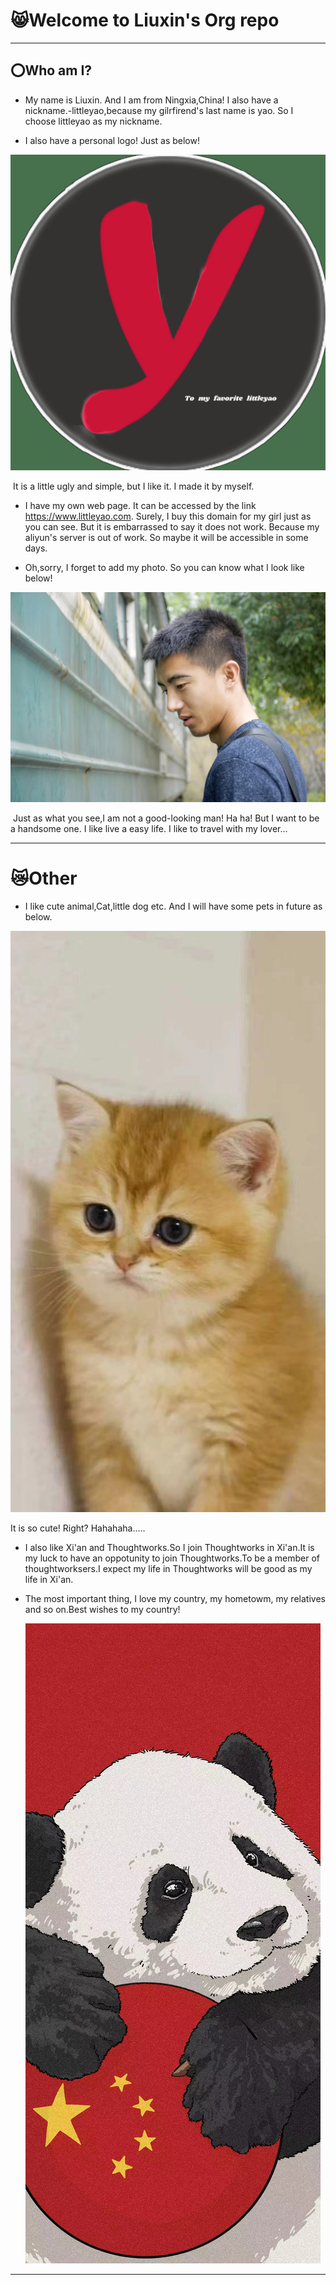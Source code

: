 # :smile_cat:Welcome to Liuxin's Org repo

------

## :o:Who am I?

- My name is Liuxin. And I am from Ningxia,China! I also have a nickname.-littleyao,because my gilrfirend's last name is yao. So I choose littleyao as my nickname.

- I also have a personal logo! Just as  below!

![](./assets/logo.jpg)

​		It is a little ugly and simple, but I like it. I made it by myself.

- I have my own web page. It can be accessed by the link https://www.littleyao.com. Surely, I buy this domain for my girl just as you can see. But it is embarrassed to say  it does not work. Because my aliyun's server is out of work. So maybe it will be accessible in some days.

- Oh,sorry, I forget  to add my photo. So  you can know what I  look  like below! 

![](./assets/微信图片_20220410234100.jpg)

​		Just  as what you see,I  am not a  good-looking man! Ha ha! But I want to be a  handsome one. I like live a easy life. I like to travel with my lover...

------

# :crying_cat_face:Other

- I like cute animal,Cat,little dog etc. And I will have some pets in future as below.

![](./assets/微信图片_20220410234116.jpg)

   It is so cute! Right? Hahahaha.....

- I also like Xi'an and Thoughtworks.So I join Thoughtworks in Xi'an.It is my luck to have an oppotunity to join Thoughtworks.To be a member of thoughtworksers.I expect my life in Thoughtworks will be good as my life in Xi'an.

- The most important thing, I love my country, my hometowm, my relatives and so on.Best wishes to my country!

  ![](./assets/微信图片_20220410234112.jpg)

---------

